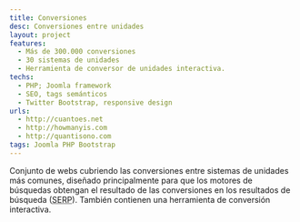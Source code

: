 ```yaml
---
title: Conversiones
desc: Conversiones entre unidades
layout: project
features:
  - Más de 300.000 conversiones
  - 30 sistemas de unidades
  - Herramienta de conversor de unidades interactiva.
techs:
  - PHP; Joomla framework
  - SEO, tags semánticos
  - Twitter Bootstrap, responsive design
urls:
  - http://cuantoes.net
  - http://howmanyis.com
  - http://quantisono.com
tags: Joomla PHP Bootstrap
---
```


Conjunto de webs cubriendo las conversiones entre sistemas de unidades más comunes, diseñado principalmente para que los motores de búsquedas obtengan el resultado de las conversiones en los resultados de búsqueda (<abbr title="Search Engines Results Pages">SERP</abbr>). También contienen una herramienta de conversión interactiva.